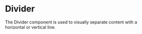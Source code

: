 # Divider

The Divider component is used to visually separate content with a horizontal or vertical line.
